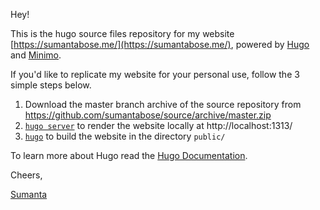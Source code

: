 Hey!

This is the hugo source files repository for my website [https://sumantabose.me/](https://sumantabose.me/), powered by [Hugo](https://gohugo.io) and [Minimo](https://themes.gohugo.io/minimo/).

If you'd like to replicate my website for your personal use, follow the 3 simple steps below.

1. Download the master branch archive of the source repository from https://github.com/sumantabose/source/archive/master.zip
2. [`hugo server`](https://gohugo.io/commands/hugo_server/) to render the website locally at http://localhost:1313/
3. [`hugo`](https://gohugo.io/commands/hugo/) to build the website in the directory `public/`

To learn more about Hugo read the [Hugo Documentation](https://gohugo.io/documentation/).


Cheers,

[Sumanta](https://sumantabose.me/)
